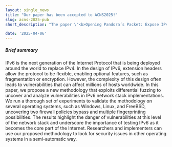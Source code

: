 ```yaml
---
layout: single_news
title: "Our paper has been accepted to ACNS2025!"
slug: acns-2025-pub
short_description: "The paper \"<b>Opening Pandora’s Packet: Expose IPv6 Implementations Vulnerabilities Using Differential Fuzzing</b>\" has been accepted as a regular paper at <a href=\"https://acns2025.fordaysec.de/\" target=\"_blank\">ACNS 2025</a>!"

date: '2025-04-06'
---
```


##### Brief summary

IPv6 is the next generation of the Internet Protocol that is being deployed around the world to replace IPv4. In the design of IPv6, extension headers allow the protocol to be flexible, enabling optional features, such as fragmentation or encryption. However, the complexity of this design often leads to vulnerabilities that can affect millions of hosts worldwide. In this paper, we propose a new methodology that exploits differential fuzzing to uncover and analyze vulnerabilities in IPv6 network stack implementations. We run a thorough set of experiments to validate the methodology on several operating systems, such as Windows, Linux, and FreeBSD, uncovering two firewall policies bypass and multiple fingerprinting possibilities. The results highlight the danger of vulnerabilities at this level of the network stack and underscore the importance of testing IPv6 as it becomes the core part of the Internet. Researchers and implementers can use our proposed methodology to look for security issues in other operating systems in a semi-automatic way.
